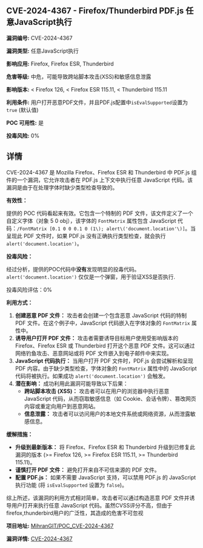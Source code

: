 ## CVE-2024-4367 - Firefox/Thunderbird PDF.js 任意JavaScript执行

**漏洞编号:** CVE-2024-4367

**漏洞类型:** 任意JavaScript执行

**影响应用:** Firefox, Firefox ESR, Thunderbird

**危害等级:** 中危，可能导致跨站脚本攻击(XSS)和敏感信息泄露

**影响版本:** < Firefox 126, < Firefox ESR 115.11, < Thunderbird 115.11

**利用条件:** 用户打开恶意PDF文件，并且PDF.js配置中`isEvalSupported`设置为`true` (默认值)

**POC 可用性:** 是

**投毒风险:** 0%

## 详情

CVE-2024-4367 是 Mozilla Firefox、Firefox ESR 和 Thunderbird 中 PDF.js 组件的一个漏洞，它允许攻击者在 PDF.js 上下文中执行任意 JavaScript 代码。该漏洞是由于在处理字体时缺少类型检查导致的。

**有效性：**

提供的 POC 代码看起来有效。它包含一个特制的 PDF 文件，该文件定义了一个自定义字体（对象 5 0 obj），该字体的 `FontMatrix` 属性包含 JavaScript 代码：`/FontMatrix [0.1 0 0 0.1 0 (1\); alert\('document.location'\)]`。当呈现此 PDF 文件时，如果 PDF.js 没有正确执行类型检查，就会执行 `alert('document.location')`。

**投毒风险：**

经过分析，提供的POC代码中**没有**发现明显的投毒代码。`alert('document.location')` 仅仅是一个弹窗，用于验证XSS是否执行. 

投毒风险评估：0%

**利用方式：**

1.  **创建恶意 PDF 文件：** 攻击者会创建一个包含恶意 JavaScript 代码的特制 PDF 文件。在这个例子中，JavaScript 代码嵌入在字体对象的 `FontMatrix` 属性中。
2.  **诱导用户打开 PDF 文件：** 攻击者需要诱导目标用户使用受影响版本的 Firefox、Firefox ESR 或 Thunderbird 打开这个恶意 PDF 文件。这可以通过网络钓鱼攻击、恶意网站或将 PDF 文件嵌入到电子邮件中来实现。
3.  **JavaScript 代码执行：** 当用户打开 PDF 文件时，PDF.js 会尝试解析和呈现 PDF 内容。由于缺少类型检查，字体对象的 `FontMatrix` 属性中的 JavaScript 代码将被执行。如果成功 `alert('document.location')` 会触发。
4.  **潜在影响：** 成功利用此漏洞可能导致以下后果：
    *   **跨站脚本攻击 (XSS)：** 攻击者可以在用户的浏览器中执行恶意 JavaScript 代码，从而窃取敏感信息（如 Cookie、会话令牌）、篡改网页内容或重定向用户到恶意网站。
    *   **信息泄露：** 攻击者可以访问用户的本地文件系统或网络资源，从而泄露敏感信息。

**缓解措施：**

*   **升级到最新版本：** 将 Firefox、Firefox ESR 和 Thunderbird 升级到已修复此漏洞的版本 (>= Firefox 126, >= Firefox ESR 115.11, >= Thunderbird 115.11)。
*   **谨慎打开 PDF 文件：** 避免打开来自不可信来源的 PDF 文件。
*   **配置 PDF.js：** 如果不需要 JavaScript 支持，可以禁用 PDF.js 的 JavaScript 执行功能 (将 `isEvalSupported` 设置为 `false`)。

综上所述，该漏洞的利用方式相对简单，攻击者可以通过构造恶意 PDF 文件并诱导用户打开来执行任意 JavaScript 代码。虽然CVSS评分不高，但由于firefox,thunderbird用户的广泛性，其造成的危害不可忽视

**项目地址:** [MihranGIT/POC_CVE-2024-4367](https://github.com/MihranGIT/POC_CVE-2024-4367)

**漏洞详情:** [CVE-2024-4367](https://nvd.nist.gov/vuln/detail/CVE-2024-4367)